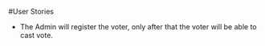 #User Stories
- The Admin will register the voter, only after that the voter will be able to cast vote.
